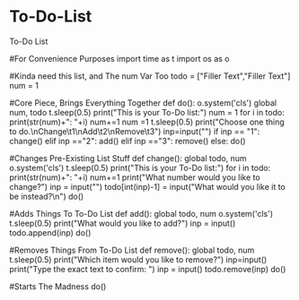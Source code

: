# To-Do-List
To-Do List

#For Convenience Purposes
import time as t
import os as o


#Kinda need this list, and The num Var Too
todo = ["Filler Text","Filler Text"]
num = 1


#Core Piece, Brings Everything Together
def do():
    o.system('cls')
    global num, todo
    t.sleep(0.5)
    print("This is your To-Do list:")
    num = 1
    for i in todo:
        print(str(num)+": "+i)
        num+=1
    num =1
    t.sleep(0.5)
    print("Choose one thing to do.\nChange\t1\nAdd\t2\nRemove\t3")
    inp=input("")
    if inp == "1":
        change()
    elif inp =="2":
        add()
    elif inp =="3":
        remove()
    else:
        do()


#Changes Pre-Existing List Stuff
def change():
    global todo, num
    o.system('cls')
    t.sleep(0.5)
    print("This is your To-Do list:")
    for i in todo:
        print(str(num)+": "+i)
        num+=1
    print("What number would you like to change?")
    inp = input("")
    todo[int(inp)-1] = input("What would you like it to be instead?\n")
    do()


#Adds Things To To-Do List
def add():
    global todo, num
    o.system('cls')
    t.sleep(0.5)
    print("What would you like to add?")
    inp = input()
    todo.append(inp)
    do()


#Removes Things From To-Do List
def remove():
    global todo, num
    t.sleep(0.5)
    print("Which item would you like to remove?")
    inp=input()
    print("Type the exact text to confirm: ")
    inp = input()
    todo.remove(inp)
    do()


#Starts The Madness
do()
